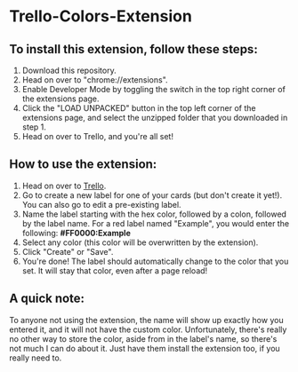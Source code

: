 # Trello-Colors-Extension

## To install this extension, follow these steps:

1. Download this repository.
2. Head on over to "chrome://extensions".
3. Enable Developer Mode by toggling the switch in the top right corner of the extensions page.
4. Click the "LOAD UNPACKED" button in the top left corner of the extensions page, and select the unzipped folder that you downloaded in step 1.
5. Head on over to Trello, and you're all set!

## How to use the extension:

1. Head on over to [Trello](https://www.trello.com).
2. Go to create a new label for one of your cards (but don't create it yet!). You can also go to edit a pre-existing label.
3. Name the label starting with the hex color, followed by a colon, followed by the label name. For a red label named "Example", you would enter the following: **#FF0000:Example**
4. Select any color (this color will be overwritten by the extension).
5. Click "Create" or "Save".
6. You're done! The label should automatically change to the color that you set. It will stay that color, even after a page reload!

## A quick note:

To anyone not using the extension, the name will show up exactly how you entered it, and it will not have the custom color. Unfortunately, there's really no other way to store the color, aside from in the label's name, so there's not much I can do about it. Just have them install the extension too, if you really need to.
